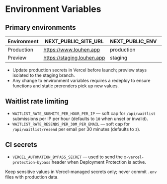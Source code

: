 # Environment Variables

## Primary environments

| Environment | NEXT_PUBLIC_SITE_URL | NEXT_PUBLIC_ENV | WEB_ANALYTICS_DATASET | EMAIL_SUPPRESSION |
|-------------|----------------------|-----------------|-----------------------|-------------------|
| Production  | https://www.louhen.app | production       | louhen_web_prod        | _n/a_             |
| Preview     | https://staging.louhen.app | staging         | louhen_web_staging     | on                |

- Update production secrets in Vercel before launch; preview stays isolated to the staging branch.
- Any change to environment variables requires a redeploy to ensure functions and static prerenders pick up new values.

## Waitlist rate limiting

- `WAITLIST_RATE_SUBMITS_PER_HOUR_PER_IP` — soft cap for `/api/waitlist` submissions per IP per hour (defaults to `10` when unset or invalid).
- `WAITLIST_RATE_RESENDS_PER_30M_PER_EMAIL` — soft cap for `/api/waitlist/resend` per email per 30 minutes (defaults to `3`).

## CI secrets

- `VERCEL_AUTOMATION_BYPASS_SECRET` — used to send the `x-vercel-protection-bypass` header when Deployment Protection is active.

Keep sensitive values in Vercel-managed secrets only; never commit `.env` files with production data.
